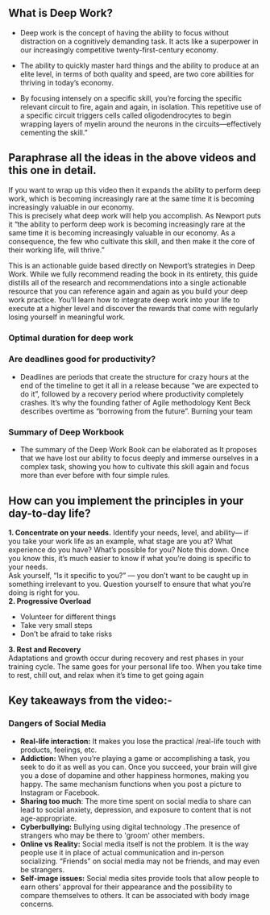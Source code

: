 ## What is Deep Work?

* Deep work is the concept of having the ability to focus without distraction on a cognitively demanding task. It acts like a superpower in our increasingly competitive twenty-first-century economy.<br>

* The ability to quickly master hard things and the ability to produce at an elite level, in terms of both quality and speed, are two core abilities for thriving in today’s economy.<br>
* By focusing intensely on a specific skill, you’re forcing the specific relevant circuit to fire, again and again, in isolation. This repetitive use of a specific circuit triggers cells called oligodendrocytes to begin wrapping layers of myelin around the neurons in the circuits—effectively cementing the skill.” <br>
## Paraphrase all the ideas in the above videos and this one in detail.
If you want to wrap up this video then it expands the ability to perform deep work, which is becoming increasingly rare at the same time it is becoming increasingly valuable in our economy.<br>
This is precisely what deep work will help you accomplish. As Newport puts it “the ability to perform deep work is becoming increasingly rare at the same time it is becoming increasingly valuable in our economy. As a consequence, the few who cultivate this skill, and then make it the core of their working life, will thrive.”

This is an actionable guide based directly on Newport’s strategies in Deep Work. While we fully recommend reading the book in its entirety, this guide distills all of the research and recommendations into a single actionable resource that you can reference again and again as you build your deep work practice. You’ll learn how to integrate deep work into your life to execute at a higher level and discover the rewards that come with regularly losing yourself in meaningful work.

### Optimal duration for deep work

### Are deadlines good for productivity?
- Deadlines are periods that create the structure for crazy hours at the end of the timeline to get it all in a release because “we are expected to do it”, followed by a recovery period where productivity completely crashes. It’s why the founding father of Agile methodology Kent Beck describes overtime as “borrowing from the future”. Burning your team<br>

### Summary of Deep Workbook
- The summary of the Deep Work Book can be elaborated as It proposes that we have lost our ability to focus deeply and immerse ourselves in a complex task, showing you how to cultivate this skill again and focus more than ever before with four simple rules.

## How can you implement the principles in your day-to-day life?
<b>1. Concentrate on your needs.</b>
Identify your needs, level, and ability— if you take your work life as an example, what stage are you at? What experience do you have? What’s possible for you? Note this down. Once you know this, it’s much easier to know if what you’re doing is specific to your needs.<br>
Ask yourself, “Is it specific to you?” — you don’t want to be caught up in something irrelevant to you. Question yourself to ensure that what you’re doing is right for you.<br>
<b>2. Progressive Overload</b><br>
* Volunteer for different things <br>
* Take very small steps<br>
* Don’t be afraid to take risks<br>

 <b>3. Rest and Recovery</b><br>
 Adaptations and growth occur during recovery and rest phases in your training cycle. The same goes for your personal life too. When you take time to rest, chill out, and relax when it’s time to get going again<br>
## Key takeaways from the video:-
### Dangers of Social Media

* <b>Real-life interaction:</b> It makes you lose the practical /real-life touch with products, feelings, etc.<br>
* <b>Addiction:</b> When you’re playing a game or accomplishing a task, you seek to do it as well as you can. Once you succeed, your brain will give you a dose of dopamine and other happiness hormones, making you happy. The same mechanism functions when you post a picture to Instagram or Facebook.<br> 
* <b>Sharing too much</b>: The more time spent on social media to share can lead to social anxiety, depression, and exposure to content that is not age-appropriate.<br>
* <b>Cyberbullying:</b> Bullying using digital technology .The presence of strangers who may be there to 'groom' other members.<br>
* <b>Online vs Reality:</b> Social media itself is not the problem. It is the way people use it in place of actual communication and in-person socializing. “Friends” on social media may not be friends, and may even be strangers.<br>
* <b>Self-image issues:</b> Social media sites provide tools that allow people to earn others’ approval for their appearance and the possibility to compare themselves to others. It can be associated with body image concerns. <br>
